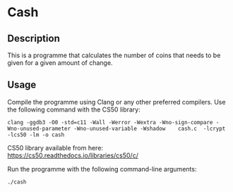# Cash

## Description

This is a programme that calculates the number of coins that needs to be given for a given amount of change.

## Usage

Compile the programme using Clang or any other preferred compilers. Use the following command with the CS50 library:

```
clang -ggdb3 -O0 -std=c11 -Wall -Werror -Wextra -Wno-sign-compare -Wno-unused-parameter -Wno-unused-variable -Wshadow    cash.c  -lcrypt -lcs50 -lm -o cash
```

CS50 library available from here: https://cs50.readthedocs.io/libraries/cs50/c/

Run the programme with the following command-line arguments:

```
./cash
```
